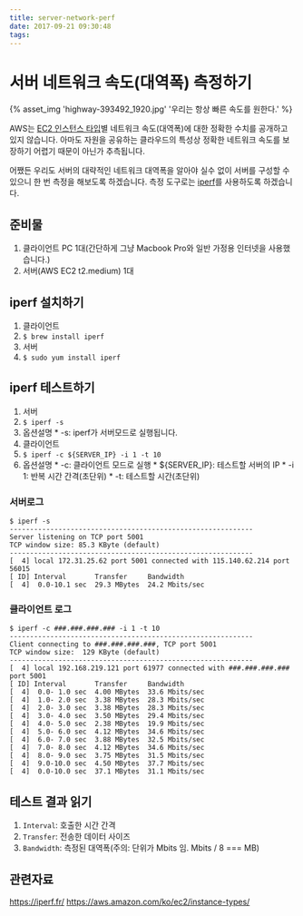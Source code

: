 ```yaml
---
title: server-network-perf
date: 2017-09-21 09:30:48
tags:
---
```


# 서버 네트워크 속도(대역폭) 측정하기

{% asset_img 'highway-393492_1920.jpg' '우리는 항상 빠른 속도를 원한다.' %}

AWS는 [EC2 인스턴스 타입](https://aws.amazon.com/ko/ec2/instance-types/)별 네트워크 속도(대역폭)에 대한 정확한 수치를 공개하고 있지 않습니다.
아마도 자원을 공유하는 클라우드의 특성상 정확한 네트워크 속도를 보장하기 어렵기 때문이 아닌가 추측됩니다.

어쨌든 우리도 서버의 대략적인 네트워크 대역폭을 알아야 실수 없이 서버를 구성할 수 있으니 한 번 측정을 해보도록 하겠습니다.
측정 도구로는 [iperf](https://iperf.fr/)를 사용하도록 하겠습니다.

## 준비물
1. 클라이언트 PC 1대(간단하게 그냥 Macbook Pro와 일반 가정용 인터넷을 사용했습니다.)
1. 서버(AWS EC2 t2.medium) 1대

## iperf 설치하기
1. 클라이언트
  1. ``$ brew install iperf``
1. 서버
  1. ``$ sudo yum install iperf``

## iperf 테스트하기
1. 서버
  1. ``$ iperf -s``
  1. 옵션설명
    * -s: iperf가 서버모드로 실행됩니다.
1. 클라이언트
  1. ``$ iperf -c ${SERVER_IP} -i 1 -t 10``
  1. 옵션설명
    * -c: 클라이언트 모드로 실행
    * ${SERVER_IP}: 테스트할 서버의 IP
    * -i 1: 반복 시간 간격(초단위)
    * -t: 테스트할 시간(초단위)

### 서버로그
```
$ iperf -s
------------------------------------------------------------
Server listening on TCP port 5001
TCP window size: 85.3 KByte (default)
------------------------------------------------------------
[  4] local 172.31.25.62 port 5001 connected with 115.140.62.214 port 56015
[ ID] Interval       Transfer     Bandwidth
[  4]  0.0-10.1 sec  29.3 MBytes  24.2 Mbits/sec
```

### 클라이언트 로그
```
$ iperf -c ###.###.###.### -i 1 -t 10
------------------------------------------------------------
Client connecting to ###.###.###.###, TCP port 5001
TCP window size:  129 KByte (default)
------------------------------------------------------------
[  4] local 192.168.219.121 port 61977 connected with ###.###.###.### port 5001
[ ID] Interval       Transfer     Bandwidth
[  4]  0.0- 1.0 sec  4.00 MBytes  33.6 Mbits/sec
[  4]  1.0- 2.0 sec  3.38 MBytes  28.3 Mbits/sec
[  4]  2.0- 3.0 sec  3.38 MBytes  28.3 Mbits/sec
[  4]  3.0- 4.0 sec  3.50 MBytes  29.4 Mbits/sec
[  4]  4.0- 5.0 sec  2.38 MBytes  19.9 Mbits/sec
[  4]  5.0- 6.0 sec  4.12 MBytes  34.6 Mbits/sec
[  4]  6.0- 7.0 sec  3.88 MBytes  32.5 Mbits/sec
[  4]  7.0- 8.0 sec  4.12 MBytes  34.6 Mbits/sec
[  4]  8.0- 9.0 sec  3.75 MBytes  31.5 Mbits/sec
[  4]  9.0-10.0 sec  4.50 MBytes  37.7 Mbits/sec
[  4]  0.0-10.0 sec  37.1 MBytes  31.1 Mbits/sec
```

## 테스트 결과 읽기
1. ``Interval``: 호출한 시간 간격
1. ``Transfer``: 전송한 데이터 사이즈
1. ``Bandwidth``: 측정된 대역폭(주의: 단위가 Mbits 임. Mbits / 8 === MB)

## 관련자료
https://iperf.fr/
https://aws.amazon.com/ko/ec2/instance-types/
